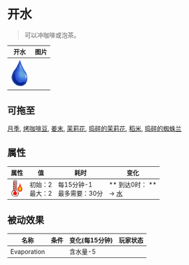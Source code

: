 # 开水  
> 可以冲咖啡或泡茶。  
  
  开水  |   图片   
 ----  |  ----:   
   |  ![](Sprite/Thirst.png)   
  
## 可拖至  
[月季](ChinaRoseFlowers.md), [烤咖啡豆](CoffeeRoastedBeans.md), [姜末](GingerGround.md), [茉莉花](JasmineFlowers.md), [捣碎的茉莉花](JasmineFlowersGround.md), [稻米](RiceGrains.md), [捣碎的蜘蛛兰](SpiderLilyGround.md)  
## 属性   
属性  |  值  |  耗时  |  变化  
----  |  ----  |  ----  |  ----  
<img decoding="async" src="Sprite/Hot.png" style="width:30px;">  |  初始：2<br>最大：2  |  每15分钟-1<br>最多需要：30分  |  ** 到达0时： **<br>→ [水](LQ_Water.md)  
## 被动效果  
名称  |  条件  |  变化(每15分钟)  |  玩家状态  
----  |  ----  |  ----  |  ----  
Evaporation  |    |  含水量-5  |    
